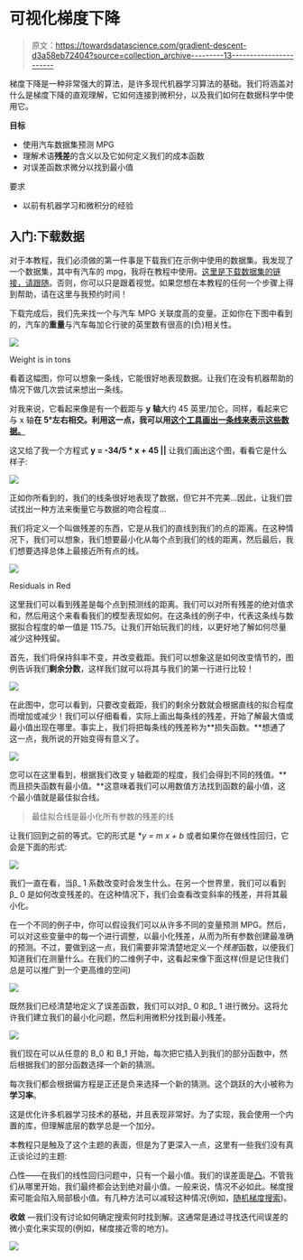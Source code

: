 # 可视化梯度下降

> 原文：<https://towardsdatascience.com/gradient-descent-d3a58eb72404?source=collection_archive---------13----------------------->

梯度下降是一种非常强大的算法，是许多现代机器学习算法的基础。我们将涵盖对什么是梯度下降的直观理解，它如何连接到微积分，以及我们如何在数据科学中使用它。

**目标**

*   使用汽车数据集预测 MPG
*   理解术语**残差**的含义以及它如何定义我们的成本函数
*   对误差函数求微分以找到最小值

要求

*   以前有机器学习和微积分的经验

## **入门:下载数据**

对于本教程，我们必须做的第一件事是下载我们在示例中使用的数据集。我发现了一个数据集，其中有汽车的 mpg，我将在教程中使用。[这里是下载数据集的链接，请跟随](https://figshare.com/articles/Motor_Trend_Car_Road_Tests/3122005)。否则，你可以只是跟着视觉。如果您想在本教程的任何一个步骤上得到帮助，请在这里与我预约时间！

下载完成后，我们先来找一个与汽车 MPG 关联度高的变量。正如你在下图中看到的，汽车的**重量**与汽车每加仑行驶的英里数有很高的(负)相关性。

![](img/3ce50c557b0d7febfe4227a7e55987b6.png)

Weight is in tons

看着这幅图，你可以想象一条线，它能很好地表现数据。让我们在没有机器帮助的情况下做几次尝试来想出一条线。

对我来说，它看起来像是有一个截距与 **y 轴**大约 45 英里/加仑。同样，看起来它与 x 轴**在 5°左右相交。利用这一点，我可以用[这个工具画出一条线来表示这些数据。](http://www.webmath.com/equline1.html)**

这又给了我一个方程式 **y = -34/5 * x + 45 ||** 让我们画出这个图，看看它是什么样子:

![](img/14cf03910195ccbd877095c6481f8eff.png)

正如你所看到的，我们的线条很好地表现了数据，但它并不完美…因此，让我们尝试找出一种方法来衡量它与数据的吻合程度…

我们将定义一个叫做残差的东西，它是从我们的直线到我们的点的距离。在这种情况下，我们可以想象，我们想要最小化从每个点到我们的线的距离，然后最后，我们想要选择总体上最接近所有点的线。

![](img/544268b738ff726472682fe64677e2b5.png)

Residuals in Red

这里我们可以看到残差是每个点到预测线的距离。我们可以对所有残差的绝对值求和，然后用这个来看看我们的模型表现如何。在这条线的例子中，代表这条线与数据拟合程度的单一值是 115.75。让我们开始玩我们的线，以更好地了解如何尽量减少这种残留。

首先，我们将保持斜率不变，并改变截距。我们可以想象这是如何改变情节的，图例告诉我们**剩余分数**，这样我们就可以将其与我们的第一行进行比较！

![](img/78821aaecff8d88ac76d3af3d1cecf49.png)

在此图中，您可以看到，只要改变截距，我们的剩余分数就会根据直线的拟合程度而增加或减少！我们可以仔细看看，实际上画出每条线的残差，开始了解最大值或最小值出现在哪里。事实上，我们将把每条线的残差称为**损失函数。**想通了这一点，我所说的开始变得有意义了。

![](img/48caa8593a45c44bac0c6ee45c6b705c.png)

您可以在这里看到，根据我们改变 y 轴截距的程度，我们会得到不同的残值。**而且损失函数有最小值。**这意味着我们可以用数值方法找到函数的最小值，这个最小值就是最佳拟合线。

> 最佳拟合线是最小化所有参数的残差的线

让我们回到之前的等式。它的形式是 **y = m *x + b** 或者如果你在做线性回归，它会是下面的形式:

![](img/5b4532763719972a4021aa3376e08c8a.png)

我们一直在看，当β_ 1 系数改变时会发生什么。在另一个世界里，我们可以看到β_ 0 是如何改变残差的。在这种情况下，我们会查看改变斜率的残差，并将其最小化。

在一个不同的例子中，你可以假设我们可以从许多不同的变量预测 MPG。然后，可以对这些变量中的每一个进行调整，以最小化残差，从而为所有参数创建最准确的预测。不过，要做到这一点，我们需要非常清楚地定义一个*残差*函数，以便我们知道我们在测量什么。在我们的二维例子中，这看起来像下面这样(但是记住我们总是可以推广到一个更高维的空间)

![](img/17a25b63df9eec0d4cbeee8234e42f22.png)

既然我们已经清楚地定义了误差函数，我们可以对β_ 0 和β_ 1 进行微分。这将允许我们建立我们的最小化问题，然后利用微积分找到最小残差。

![](img/609eba6b3322fe28ec433c7c2c693a1b.png)

我们现在可以从任意的 B_0 和 B_1 开始，每次把它插入到我们的部分函数中，然后根据我们的部分函数选择一个新的猜测。

每次我们都会根据偏方程是正还是负来选择一个新的猜测。这个跳跃的大小被称为**学习率**。

这是优化许多机器学习技术的基础，并且表现非常好。为了实现，我会使用一个内置的库，但理解底层的数学总是一个加分。

本教程只是触及了这个主题的表面，但是为了更深入一点，这里有一些我们没有真正谈论过的主题:

凸性——在我们的线性回归问题中，只有一个最小值。我们的误差面是[凸](http://en.wikipedia.org/wiki/Convex_function)。不管我们从哪里开始，我们最终都会达到绝对最小值。一般来说，情况不必如此。梯度搜索可能会陷入局部极小值。有几种方法可以减轻这种情况(例如，[随机梯度搜索](http://en.wikipedia.org/wiki/Stochastic_gradient_descent))。

**收敛** —我们没有讨论如何确定搜索何时找到解。这通常是通过寻找迭代间误差的微小变化来实现的(例如，梯度接近零的地方)。

![](img/a4dfe4288063f7ff327e535cdba0dc53.png)